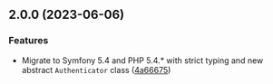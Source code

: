 ## 2.0.0 (2023-06-06)


### Features

* Migrate to Symfony 5.4 and PHP 5.4.* with strict typing and new abstract `Authenticator` class ([4a66675](https://github.com/rezozero/fsirius-sdk-v1/commit/4a6667540ea6e03e58569d7f3cc67db672169783))

